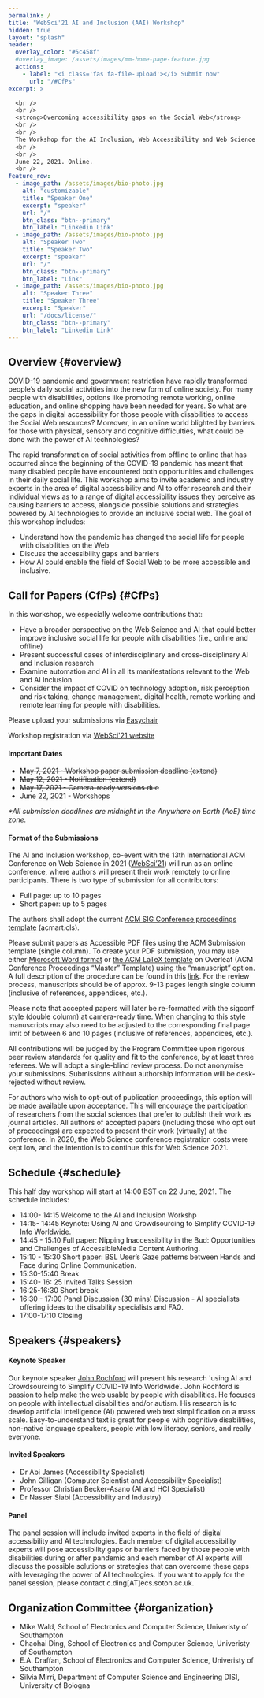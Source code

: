 ```yaml
---
permalink: /
title: "WebSci'21 AI and Inclusion (AAI) Workshop"
hidden: true
layout: "splash"
header:
  overlay_color: "#5c458f"
  #overlay_image: /assets/images/mm-home-page-feature.jpg
  actions:
    - label: "<i class='fas fa-file-upload'></i> Submit now"
      url: "/#CfPs"
excerpt: >

  <br />
  <br />
  <strong>Overcoming accessibility gaps on the Social Web</strong>
  <br />
  <br />
  The Workshop for the AI Inclusion, Web Accessibility and Web Science community @ <a href="https://websci21.webscience.org">WebSci'21</a>
  <br />
  <br />
  June 22, 2021. Online.
  <br />
feature_row:
  - image_path: /assets/images/bio-photo.jpg
    alt: "customizable"
    title: "Speaker One"
    excerpt: "speaker"
    url: "/"
    btn_class: "btn--primary"
    btn_label: "Linkedin Link"
  - image_path: /assets/images/bio-photo.jpg
    alt: "Speaker Two"
    title: "Speaker Two"
    excerpt: "speaker"
    url: "/"
    btn_class: "btn--primary"
    btn_label: "Link"
  - image_path: /assets/images/bio-photo.jpg
    alt: "Speaker Three"
    title: "Speaker Three"
    excerpt: "Speaker"
    url: "/docs/license/"
    btn_class: "btn--primary"
    btn_label: "Linkedin Link"
---
```


## Overview {#overview}

COVID-19 pandemic and government restriction have rapidly transformed people’s daily social activities into the new form of online society. For many people with disabilities, options like promoting remote working, online education, and online shopping have been needed for years. So what are the gaps in digital accessibility for those people with disabilities to access the Social Web resources? Moreover, in an online world blighted by barriers for those with physical, sensory and cognitive difficulties, what could be done with the power of AI technologies?

The rapid transformation of social activities from offline to online that has occurred since the beginning of the COVID-19 pandemic has meant that many disabled people have encountered both opportunities and challenges in their daily social life. This workshop aims to invite academic and industry experts in the area of digital accessibility and AI to offer research and their individual views as to a range of digital accessibility issues they perceive as causing barriers to access, alongside possible solutions and strategies powered by AI technologies to provide an inclusive social web. The goal of this workshop includes:

- Understand how the pandemic has changed the social life for people with disabilities on the Web
- Discuss the accessibility gaps and barriers
- How AI could enable the field of Social Web to be more accessible and inclusive.

## Call for Papers (CfPs) {#CfPs}

In this workshop, we especially welcome contributions that:

- Have a broader perspective on the Web Science and AI that could better improve inclusive social life for people with disabilities (i.e., online and offline)
- Present successful cases of interdisciplinary and cross-disciplinary AI and Inclusion research
- Examine automation and AI in all its manifestations relevant to the Web and AI Inclusion
- Consider the impact of COVID on technology adoption, risk perception and risk taking, change management, digital health, remote working and remote learning for people with disabilities.

Please upload your submissions via [Easychair](https://easychair.org/conferences/?conf=websci21aai)

Workshop registration via [WebSci'21 website](https://websci21.webscience.org/registration/)

#### Important Dates

- ~~May 7, 2021 - Workshop paper submission deadline (extend)~~
- ~~May 12, 2021 - Notification (extend)~~
- ~~May 17, 2021 - Camera-ready versions due~~
- June 22, 2021 - Workshops

_\*All submission deadlines are midnight in the Anywhere on Earth (AoE) time zone._

#### Format of the Submissions

The AI and Inclusion workshop, co-event with the 13th International ACM Conference on Web Science in 2021 ([WebSci’21](https://websci21.webscience.org/)) will run as an online conference, where authors will present their work remotely to online participants. There is two type of submission for all contributors:

- Full page: up to 10 pages
- Short paper: up to 5 pages

The authors shall adopt the current [ACM SIG Conference proceedings template](https://www.acm.org/publications/taps/word-template-workflow) (acmart.cls).

Please submit papers as Accessible PDF files using the ACM Submission template (single column). To create your PDF submission, you may use either [Microsoft Word format](https://eur03.safelinks.protection.outlook.com/?url=https%3A%2F%2Fwww.acm.org%2Fbinaries%2Fcontent%2Fassets%2Fpublications%2Ftaps%2Facm_submission_template.docx&data=04%7C01%7Cskej1g16%40soton.ac.uk%7Cc40e125a25754c4a540808d8b6e254bf%7C4a5378f929f44d3ebe89669d03ada9d8%7C0%7C0%7C637460430480890946%7CUnknown%7CTWFpbGZsb3d8eyJWIjoiMC4wLjAwMDAiLCJQIjoiV2luMzIiLCJBTiI6Ik1haWwiLCJXVCI6Mn0%3D%7C1000&sdata=eA4yR2BzKHaYlBk8FWjfAv8tdAwMrWuZplRKA%2BvzzNE%3D&reserved=0) or [the ACM LaTeX template](https://eur03.safelinks.protection.outlook.com/?url=https%3A%2F%2Fwww.overleaf.com%2Fgallery%2Ftagged%2Facm-official%23.WOuOk2e1taQ&data=04%7C01%7Cskej1g16%40soton.ac.uk%7Cc40e125a25754c4a540808d8b6e254bf%7C4a5378f929f44d3ebe89669d03ada9d8%7C0%7C0%7C637460430480900907%7CUnknown%7CTWFpbGZsb3d8eyJWIjoiMC4wLjAwMDAiLCJQIjoiV2luMzIiLCJBTiI6Ik1haWwiLCJXVCI6Mn0%3D%7C1000&sdata=HxqiQ6lUrhdudvz1hjKuIQVzbPxPv3nbdkMno7MkQJQ%3D&reserved=0) on Overleaf (ACM Conference Proceedings “Master” Template) using the “manuscript” option. A full description of the procedure can be found in this [link](https://www.acm.org/publications/taps/word-template-workflow). For the review process, manuscripts should be of approx. 9-13 pages length single column (inclusive of references, appendices, etc.).

Please note that accepted papers will later be re-formatted with the sigconf style (double column) at camera-ready time. When changing to this style manuscripts may also need to be adjusted to the corresponding final page limit of between 6 and 10 pages (inclusive of references, appendices, etc.).

All contributions will be judged by the Program Committee upon rigorous peer review standards for quality and fit to the conference, by at least three referees. We will adopt a single-blind review process. Do not anonymise your submissions. Submissions without authorship information will be desk-rejected without review.

For authors who wish to opt-out of publication proceedings, this option will be made available upon acceptance. This will encourage the participation of researchers from the social sciences that prefer to publish their work as journal articles. All authors of accepted papers (including those who opt out of proceedings) are expected to present their work (virtually) at the conference. In 2020, the Web Science conference registration costs were kept low, and the intention is to continue this for Web Science 2021.

## Schedule {#schedule}

This half day workshop will start at 14:00 BST on 22 June, 2021. The schedule includes:

- 14:00- 14:15 Welcome to the AI and Inclusion Workshp
- 14:15- 14:45 Keynote: Using AI and Crowdsourcing to Simplify COVID-19 Info Worldwide.
- 14:45 - 15:10 Full paper: Nipping Inaccessibility in the Bud: Opportunities and Challenges of AccessibleMedia Content Authoring.
- 15:10 - 15:30 Short paper: BSL User’s Gaze patterns between Hands and Face during Online Communication.
- 15:30-15:40 Break
- 15:40- 16: 25 Invited Talks Session
- 16:25-16:30 Short break
- 16:30 - 17:00 Panel Discussion (30 mins) Discussion - AI specialists offering ideas to the disability specialists and FAQ.
- 17:00-17:10 Closing

## Speakers {#speakers}

#### Keynote Speaker

Our keynote speaker [John Rochford](https://johnrochford.com/?utm_source=product&utm_medium=email_sig&utm_campaign=edit_panel&utm_content=plaintext) will present his research 'using AI and Crowdsourcing to Simplify COVID-19 Info Worldwide'. John Rochford is passion to help make the web usable by people with disabilities. He focuses on people with intellectual disabilities and/or autism. His research is to develop artificial intelligence (AI) powered web text simplification on a mass scale. Easy-to-understand text is great for people with cognitive disabilities, non-native language speakers, people with low literacy, seniors, and really everyone.

#### Invited Speakers

- Dr Abi James (Accessibility Specialist)
- John Gilligan (Computer Scientist and Accessibility Specialist)
- Professor Christian Becker-Asano (AI and HCI Specialist)
- Dr Nasser Siabi (Accessibility and Industry)

#### Panel

The panel session will include invited experts in the field of digital accessibility and AI technologies. Each member of digital accessibility experts will pose accessibility gaps or barriers faced by those people with disabilities during or after pandemic and each member of AI experts will discuss the possible solutions or strategies that can overcome these gaps with leveraging the power of AI technologies. If you want to apply for the panel session, please contact c.ding[AT]ecs.soton.ac.uk.

## Organization Committee {#organization}

- Mike Wald, School of Electronics and Computer Science, Univeristy of Southampton
- Chaohai Ding, School of Electronics and Computer Science, Univeristy of Southampton
- E.A. Draffan, School of Electronics and Computer Science, Univeristy of Southampton
- Silvia Mirri, Department of Computer Science and Engineering DISI, University of Bologna
